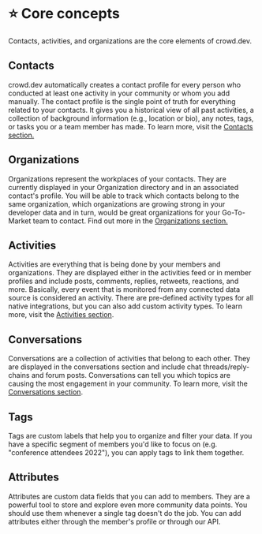 # ⭐ Core concepts

Contacts, activities, and organizations are the core elements of crowd.dev.&#x20;

## Contacts

crowd.dev automatically creates a contact profile for every person who conducted at least one activity in your community or whom you add manually. The contact profile is the single point of truth for everything related to your contacts. It gives you a historical view of all past activities, a collection of background information (e.g., location or bio), any notes, tags, or tasks you or a team member has made. To learn more, visit the [Contacts section.](core-concepts.md#contacts)

## Organizations

Organizations represent the workplaces of your contacts. They are currently displayed in your Organization directory and in an associated contact's profile. You will be able to track which contacts belong to the same organization, which organizations are growing strong in your developer data and in turn, would be great organizations for your Go-To-Market team to contact. Find out more in the [Organizations section.](core-concepts.md#organizations)

## Activities

Activities are everything that is being done by your members and organizations. They are displayed either in the activities feed or in member profiles and include posts, comments, replies, retweets, reactions, and more. Basically, every event that is monitored from any connected data source is considered an activity. There are pre-defined activity types for all native integrations, but you can also add custom activity types. To learn more, visit the [Activities section](core-concepts.md#activities).

## Conversations

Conversations are a collection of activities that belong to each other. They are displayed in the conversations section and include chat threads/reply-chains and forum posts. Conversations can tell you which topics are causing the most engagement in your community. To learn more, visit the [Conversations section](core-concepts.md#conversations).

## Tags

Tags are custom labels that help you to organize and filter your data. If you have a specific segment of members you'd like to focus on (e.g. "conference attendees 2022"), you can apply tags to link them together.

## Attributes

Attributes are custom data fields that you can add to members. They are a powerful tool to store and explore even more community data points. You should use them whenever a single tag doesn't do the job. You can add attributes either through the member's profile or through our API.

